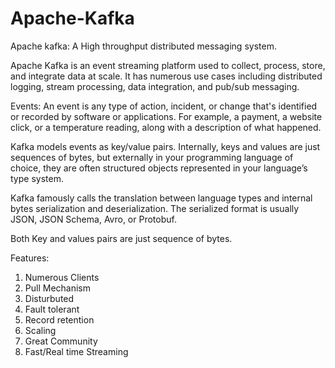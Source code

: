 # Apache-Kafka

Apache kafka: A High throughput distributed messaging system.

Apache Kafka is an event streaming platform used to collect, process, store, and integrate data at scale. It has numerous use cases including distributed logging, stream processing, data integration, and pub/sub messaging.

Events: An event is any type of action, incident, or change that's identified or recorded by software or applications. For example, a payment, a website click, or a temperature reading, along with a description of what happened.

Kafka models events as key/value pairs. Internally, keys and values are just sequences of bytes, but externally in your programming language of choice, they are often structured objects represented in your language’s type system.

Kafka famously calls the translation between language types and internal bytes serialization and deserialization. The serialized format is usually JSON, JSON Schema, Avro, or Protobuf.

Both Key and values pairs are just sequence of bytes.


Features:

1. Numerous Clients
2. Pull Mechanism
3. Disturbuted
4. Fault tolerant
5. Record retention
6. Scaling
7. Great Community
8. Fast/Real time Streaming


